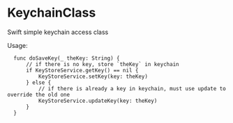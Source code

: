 # KeychainClass
Swift simple keychain access class


Usage:
 
      func doSaveKey(_ theKey: String) {
          // if there is no key, store `theKey` in keychain
          if KeyStoreService.getKey() == nil {
              KeyStoreService.setKey(key: theKey)
          } else {
              // if there is already a key in keychain, must use update to override the old one
              KeyStoreService.updateKey(key: theKey)
          }
      }

